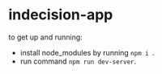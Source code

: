 # indecision-app

to get up and running:
- install node_modules by running ```npm i ```.
- run command ```npm run dev-server```.